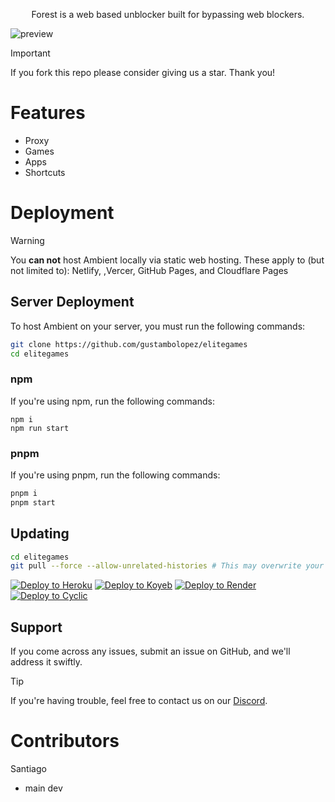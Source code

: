 <div align="center">

  <p>Forest is a web based unblocker built for bypassing web blockers.</p>
</div>

![preview](https://github.com/gustambolopez/elitegames/blob/main/Screenshot%202025-05-22%20220808.png)

> [!IMPORTANT]
> If you fork this repo please consider giving us a star. Thank you!

# Features
- Proxy
- Games 
- Apps 
- Shortcuts

# Deployment
> [!WARNING]
> You __**can not**__ host Ambient locally via static web hosting.
> These apply to (but not limited to): Netlify, ,Vercer, GitHub Pages, and Cloudflare Pages

## Server Deployment
To host Ambient on your server, you must run the following commands:

```bash
git clone https://github.com/gustambolopez/elitegames
cd elitegames
```

### npm
If you're using npm, run the following commands:
```
npm i
npm run start
```

### pnpm
If you're using pnpm, run the following commands:
```bash
pnpm i
pnpm start
```

## Updating

```bash
cd elitegames
git pull --force --allow-unrelated-histories # This may overwrite your local changes 
```

[![Deploy to Heroku](https://binbashbanana.github.io/deploy-buttons/buttons/remade/heroku.svg)](https://heroku.com/deploy/?template=https://github.com/gustambolopez/elitegames)
[![Deploy to Koyeb](https://binbashbanana.github.io/deploy-buttons/buttons/remade/koyeb.svg)](https://app.koyeb.com/deploy?type=git&repository=github.com/gustambolopez/elitegames)
[![Deploy to Render](https://binbashbanana.github.io/deploy-buttons/buttons/remade/render.svg)](https://render.com/deploy?repo=https://github.com/gustambolopez/elitegames)
[![Deploy to Cyclic](https://binbashbanana.github.io/deploy-buttons/buttons/remade/cyclic.svg)](https://app.cyclic.sh/api/app/deploy/gustambolopez/elitegames)

## Support
If you come across any issues, submit an issue on GitHub, and we'll address it swiftly. 

> [!TIP]
> If you're having trouble, feel free to contact us on our [Discord](https://discord.gg/5hETqc3e).

# Contributors
Santiago
- main dev

